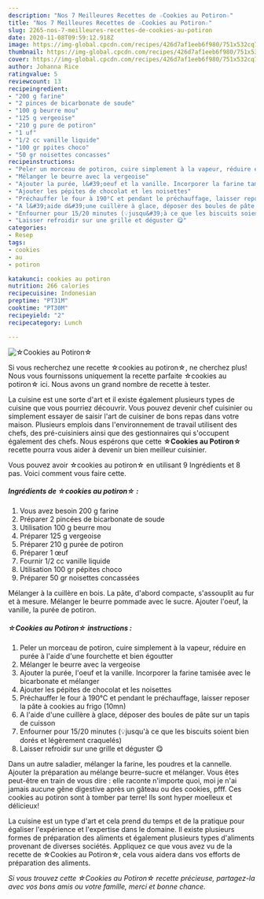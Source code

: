 ```yaml
---
description: "Nos 7 Meilleures Recettes de ☆Cookies au Potiron☆"
title: "Nos 7 Meilleures Recettes de ☆Cookies au Potiron☆"
slug: 2265-nos-7-meilleures-recettes-de-cookies-au-potiron
date: 2020-11-08T09:59:12.918Z
image: https://img-global.cpcdn.com/recipes/426d7af1eeb6f980/751x532cq70/☆cookies-au-potiron☆-photo-principale-de-la-recette.jpg
thumbnail: https://img-global.cpcdn.com/recipes/426d7af1eeb6f980/751x532cq70/☆cookies-au-potiron☆-photo-principale-de-la-recette.jpg
cover: https://img-global.cpcdn.com/recipes/426d7af1eeb6f980/751x532cq70/☆cookies-au-potiron☆-photo-principale-de-la-recette.jpg
author: Johanna Rice
ratingvalue: 5
reviewcount: 13
recipeingredient:
- "200 g farine"
- "2 pinces de bicarbonate de soude"
- "100 g beurre mou"
- "125 g vergeoise"
- "210 g pure de potiron"
- "1 uf"
- "1/2 cc vanille liquide"
- "100 gr ppites choco"
- "50 gr noisettes concasses"
recipeinstructions:
- "Peler un morceau de potiron, cuire simplement à la vapeur, réduire en purée à l&#39;aide d&#39;une fourchette et bien égoutter"
- "Mélanger le beurre avec la vergeoise"
- "Ajouter la purée, l&#39;oeuf et la vanille. Incorporer la farine tamisée avec le bicarbonate et mélanger"
- "Ajouter les pépites de chocolat et les noisettes"
- "Préchauffer le four à 190°C et pendant le préchauffage, laisser reposer la pâte à cookies au frigo (10mn)"
- "A l&#39;aide d&#39;une cuillère à glace, déposer des boules de pâte sur un tapis de cuisson"
- "Enfourner pour 15/20 minutes (💡jusqu&#39;à ce que les biscuits soient bien dorés et légèrement craquelés)"
- "Laisser refroidir sur une grille et déguster 😋"
categories:
- Resep
tags:
- cookies
- au
- potiron

katakunci: cookies au potiron 
nutrition: 266 calories
recipecuisine: Indonesian
preptime: "PT31M"
cooktime: "PT30M"
recipeyield: "2"
recipecategory: Lunch

---
```



![☆Cookies au Potiron☆](https://img-global.cpcdn.com/recipes/426d7af1eeb6f980/751x532cq70/☆cookies-au-potiron☆-photo-principale-de-la-recette.jpg)

Si vous recherchez une recette ☆cookies au potiron☆, ne cherchez plus! Nous vous fournissons uniquement la recette parfaite ☆cookies au potiron☆ ici. Nous avons un grand nombre de recette à tester.

La cuisine est une sorte d'art et il existe également plusieurs types de cuisine que vous pourriez découvrir. Vous pouvez devenir chef cuisinier ou simplement essayer de saisir l'art de cuisiner de bons repas dans votre maison. Plusieurs emplois dans l'environnement de travail utilisent des chefs, des pré-cuisiniers ainsi que des gestionnaires qui s'occupent également des chefs. Nous espérons que cette <strong> ☆Cookies au Potiron☆ </strong> recette pourra vous aider à devenir un bien meilleur cuisinier.

<!--inarticleads1-->

Vous pouvez avoir ☆cookies au potiron☆ en utilisant 9 Ingrédients et 8 pas. Voici comment vous faire cette.

##### Ingrédients de ☆cookies au potiron☆ :

1. Vous avez besoin 200 g farine
1. Préparer 2 pincées de bicarbonate de soude
1. Utilisation 100 g beurre mou
1. Préparer 125 g vergeoise
1. Préparer 210 g purée de potiron
1. Préparer 1 œuf
1. Fournir 1/2 cc vanille liquide
1. Utilisation 100 gr pépites choco
1. Préparer 50 gr noisettes concassées


Mélanger à la cuillère en bois. La pâte, d&#39;abord compacte, s&#39;assouplit au fur et à mesure. Mélanger le beurre pommade avec le sucre. Ajouter l&#39;oeuf, la vanille, la purée de potiron. 

<!--inarticleads2-->

##### ☆Cookies au Potiron☆ instructions :

1. Peler un morceau de potiron, cuire simplement à la vapeur, réduire en purée à l&#39;aide d&#39;une fourchette et bien égoutter
1. Mélanger le beurre avec la vergeoise
1. Ajouter la purée, l&#39;oeuf et la vanille. Incorporer la farine tamisée avec le bicarbonate et mélanger
1. Ajouter les pépites de chocolat et les noisettes
1. Préchauffer le four à 190°C et pendant le préchauffage, laisser reposer la pâte à cookies au frigo (10mn)
1. A l&#39;aide d&#39;une cuillère à glace, déposer des boules de pâte sur un tapis de cuisson
1. Enfourner pour 15/20 minutes (💡jusqu&#39;à ce que les biscuits soient bien dorés et légèrement craquelés)
1. Laisser refroidir sur une grille et déguster 😋


Dans un autre saladier, mélanger la farine, les poudres et la cannelle. Ajouter la préparation au mélange beurre-sucre et mélanger. Vous êtes peut-être en train de vous dire : elle raconte n&#39;importe quoi, moi je n&#39;ai jamais aucune gêne digestive après un gâteau ou des cookies, pfff. Ces cookies au potiron sont à tomber par terre! Ils sont hyper moelleux et délicieux! 

<!--inarticleads1-->

<p>
La cuisine est un type d'art et cela prend du temps et de la pratique pour égaliser l'expérience et l'expertise dans le domaine. Il existe plusieurs formes de préparation des aliments et également plusieurs types d'aliments provenant de diverses sociétés. Appliquez ce que vous avez vu de la recette de ☆Cookies au Potiron☆, cela vous aidera dans vos efforts de préparation des aliments.
</p>

<p>
<i>Si vous trouvez cette ☆Cookies au Potiron☆ recette précieuse, partagez-la avec vos bons amis ou votre famille, merci et bonne chance.</i>
</p>
